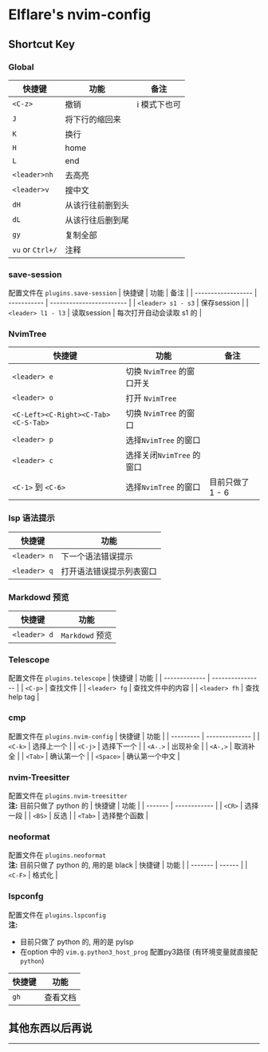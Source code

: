# Elflare's nvim-config

## Shortcut Key

### Global

| 快捷键           | 功能             | 备注         |
| ---------------- | ---------------- | ------------ |
| `<C-z>`          | 撤销             | i 模式下也可 |
| `J`              | 将下行的缩回来   |
| `K`              | 换行             |
| `H`              | home             |
| `L`              | end              |
| `<leader>nh`     | 去高亮           |
| `<leader>v`      | 搜中文           |
| `dH`             | 从该行往前删到头 |
| `dL`             | 从该行往后删到尾 |
| `gy`             | 复制全部         |
| `vu` or `Ctrl+/` | 注释             |

### save-session

配置文件在 `plugins.save-session`
| 快捷键             | 功能        | 备注                     |
| ------------------ | ----------- | ------------------------ |
| `<leader> s1 - s3` | 保存session |
| `<leader> l1 - l3` | 读取session | 每次打开自动会读取 s1 的 |

### NvimTree

| 快捷键                              | 功能                       | 备注             |
| ----------------------------------- | -------------------------- | ---------------- |
| `<leader> e`                        | 切换 `NvimTree` 的窗口开关 |
| `<leader> o`                        | 打开 `NvimTree`            |
| `<C-Left><C-Right><C-Tab><C-S-Tab>` | 切换 `NvimTree` 的窗口     |
| `<leader> p`                        | 选择`NvimTree` 的窗口      |
| `<leader> c`                        | 选择关闭`NvimTree` 的窗口  |
| `<C-1>` 到 `<C-6>`                  | 选择`NvimTree` 的窗口      | 目前只做了 1 - 6 |

### lsp 语法提示

| 快捷键       | 功能                     |
| ------------ | ------------------------ |
| `<leader> n` | 下一个语法错误提示       |
| `<leader> q` | 打开语法错误提示列表窗口 |

### Markdowd 预览

| 快捷键       | 功能            |
| ------------ | --------------- |
| `<leader> d` | `Markdowd` 预览 |

### Telescope

配置文件在 `plugins.telescope`
| 快捷键        | 功能             |
| ------------- | ---------------- |
| `<C-p>`       | 查找文件         |
| `<leader> fg` | 查找文件中的内容 |
| `<leader> fh` | 查找 help tag    |

### cmp

配置文件在 `plugins.nvim-config`
| 快捷键    | 功能           |
| --------- | -------------- |
| `<C-k>`   | 选择上一个     |
| `<C-j>`   | 选择下一个     |
| `<A-.>`   | 出现补全       |
| `<A-,>`   | 取消补全       |
| `<Tab>`   | 确认第一个     |
| `<Space>` | 确认第一个中文 |

### nvim-Treesitter

配置文件在 `plugins.nvim-treesitter`
<br> **注:** 目前只做了 python 的
| 快捷键  | 功能         |
| ------- | ------------ |
| `<CR>`  | 选择一段     |
| `<BS>`  | 反选         |
| `<Tab>` | 选择整个函数 |

### neoformat

配置文件在 `plugins.neoformat`
<br> **注:** 目前只做了 python 的, 用的是 black
| 快捷键  | 功能   |
| ------- | ------ |
| `<C-F>` | 格式化 |

### lspconfg

配置文件在 `plugins.lspconfig`
<br> **注:**

- 目前只做了 python 的, 用的是 pylsp
- 在option 中的 `vim.g.python3_host_prog` 配置py3路径 (有环境变量就直接配 `python`)

| 快捷键 | 功能     |
| ------ | -------- |
| `gh`   | 查看文档 |

## 其他东西以后再说

---
